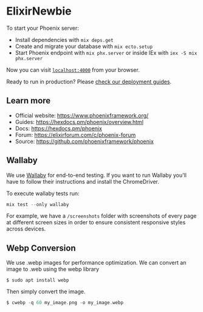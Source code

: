 # ElixirNewbie

To start your Phoenix server:

  * Install dependencies with `mix deps.get`
  * Create and migrate your database with `mix ecto.setup`
  * Start Phoenix endpoint with `mix phx.server` or inside IEx with `iex -S mix phx.server`

Now you can visit [`localhost:4000`](http://localhost:4000) from your browser.

Ready to run in production? Please [check our deployment guides](https://hexdocs.pm/phoenix/deployment.html).

## Learn more

  * Official website: https://www.phoenixframework.org/
  * Guides: https://hexdocs.pm/phoenix/overview.html
  * Docs: https://hexdocs.pm/phoenix
  * Forum: https://elixirforum.com/c/phoenix-forum
  * Source: https://github.com/phoenixframework/phoenix

## Wallaby

We use [Wallaby](https://github.com/elixir-wallaby/wallaby) for end-to-end testing. If you want to run Wallaby you'll have to follow their instructions and install the ChromeDriver.

To execute wallaby tests run:

```elixir
mix test --only wallaby
```

For example, we have a `/screenshots` folder with screenshots of every page at different screen sizes in order to ensure consistent responsive styles across devices.

## Webp Conversion

We use .webp images for performance optimization. We can convert an image to .web using the webp library

```
$ sudo apt install webp 
```

Then simply convert the image.

```elixir
$ cwebp -q 60 my_image.png -o my_image.webp
```